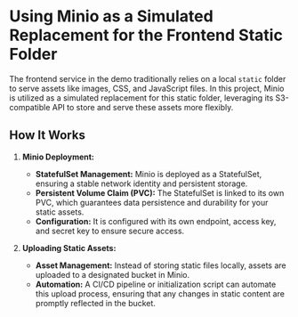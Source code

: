 # Using Minio as a Simulated Replacement for the Frontend Static Folder

The frontend service in the demo traditionally relies on a local `static` folder to serve assets like images, CSS, and JavaScript files. In this project, Minio is utilized as a simulated replacement for this static folder, leveraging its S3-compatible API to store and serve these assets more flexibly.

## How It Works

1. **Minio Deployment:**

   - **StatefulSet Management:** Minio is deployed as a StatefulSet, ensuring a stable network identity and persistent storage.
   - **Persistent Volume Claim (PVC):** The StatefulSet is linked to its own PVC, which guarantees data persistence and durability for your static assets.
   - **Configuration:** It is configured with its own endpoint, access key, and secret key to ensure secure access.

2. **Uploading Static Assets:**

   - **Asset Management:** Instead of storing static files locally, assets are uploaded to a designated bucket in Minio.
   - **Automation:** A CI/CD pipeline or initialization script can automate this upload process, ensuring that any changes in static content are promptly reflected in the bucket.
